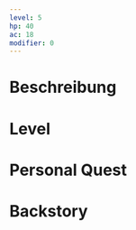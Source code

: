 ```yaml
---
level: 5
hp: 40
ac: 18
modifier: 0
---
```




# Beschreibung

# Level

# Personal Quest

# Backstory
